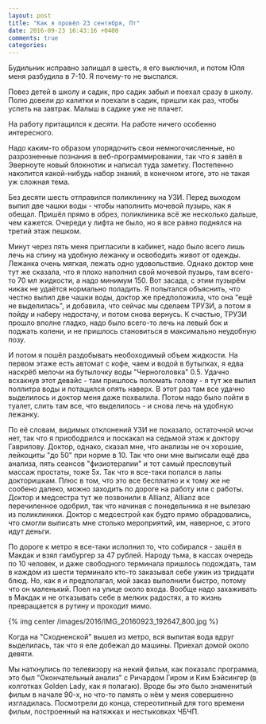 ```yaml
---
layout: post
title: "Как я провёл 23 сентября, Пт"
date: 2016-09-23 16:43:16 +0400
comments: true
categories: 
---
```

Будильник исправно запищал в шесть, я его выключил, и потом Юля меня разбудила в 7-10. Я почему-то не выспался.

Повез детей в школу и садик, про садик забыл и поехал сразу в школу. Полю довели до калитки и поехали в садик, пришли как раз, чтобы успеть на завтрак. Малыш в садике уже не плачет.

На работу притащился к десяти. На работе ничего особенно интересного.

Надо каким-то образом упорядочить свои немногочисленные, но разрозненные познания в веб-программировании, так что я завёл в Эверноуте новый блокнотик и написал туда заметку. Постепенно накопится какой-нибудь набор знаний, в конечном итоге, это не такая уж сложная тема.

Без десяти шесть отправился поликлинику на УЗИ. Перед выходом выпил две чашки воды - чтобы наполнить мочевой пузырь, как я обещал. Пришёл прямо в обрез, поликлиника всё же несколько дальше, чем кажется. Очереди у лифта не было, но я все равно поднялся на третий этаж пешком.

Минут через пять меня пригласили в кабинет, надо было всего лишь лечь на спину на удобную лежанку и освободить живот от одежды. Лежанка очень мягкая, лежать одно удовольствие. Однако доктор мне тут же сказала, что я плохо наполнил свой мочевой пузырь, там всего-то 70 мл жидкости, а надо минимум 150. Вот засада, с этим пузырём никак не удаётся нормально поладить. Я попытался объяснить, что честно выпил две чашки воды, доктор же предположила, что она "ещё не выделилась", и добавила, что сейчас мы сделаем ТРУЗИ, а потом я пойду и наберу недостачу, и потом снова вернусь. К счастью, ТРУЗИ прошло вполне гладко, надо было всего-то лечь на левый бок и поджать колени, и не пришлось становиться в максимально неудобную позу. 

И потом я пошёл раздобывать необоходимый объем жидкости. На первом этаже есть автомат с кофе, чаем и водой в бутылках, я едва наскрёб мелочи на бутылочку воды "Черноголовка" 0.5. Удачно всхакнув этот девайс - там пришлось поломать голову - я тут же выпил поллитра воды и потащился опять наверх. В этот раз там все удачно выделилось и доктор меня даже похвалила. Потом надо было пойти в туалет, слить там все, что выделилось - и снова лечь на удобную лежанку.

По её словам, видимых отклонений УЗИ не показало, остаточной мочи нет, так что я приободрился и поскакал на седьмой этаж к доктору Гаврилову. Доктор, однако, сказал мне, что анализы не оч хорошие, лейкоциты "до 50" при норме в 10. Так что они мне выписали ещё два анализа, пять сеансов "физиотерапии" и тот самый пресловутый массаж простаты, тоже 5х. Так что я все-таки попался в лапы докторишкам. Плюс в том, что это все бесплатно и к тому же не сообено далеко, можно заходить по дороге на работу или с работы. Доктор и медсестра тут же позвонили в Allianz, Allianz все перечиленное одобрил, так что начиная с понедельника я не вылезаю из поликлиники. Доктор с медсестрой как будто прямо обрадовались, что смогли выписать мне столько мероприятий, им, наверное, с этого идут деньги.

По дороге к метро я все-таки исполнил то, что собирался - зашёл в Макдак и взял гамбургер за 47 рублей. Народу тьма, в кассах очередь по 10 человек, и даже свободного терминала пришлось подождать, там в каждом из шести терминало кто-то заказывал себе ужин из тридцати блюд. Но, как я и предполагал, мой заказ выполнили быстро, потому что он маленький. Поел на улице около входа. Вообще надо захаживать в Макдак и не отказывать себе в мелких радостях, а то жизнь превращается в рутину и проходит мимо.

{% img center /images/2016/IMG_20160923_192647_800.jpg %}

Когда на "Сходненской" вышел из метро, вся выпитая вода вдруг выделилась, так что я еле добежал до машины. Приехал домой около девяти.

Мы наткнулись по телевизору на некий фильм, как показалс программа, это был "Окончательный анализ" с Ричардом Гиром и Ким Бэйсингер (в колготках Golden Lady, как я полагаю). Вроде бы это было знаменитый фильм в начале 90-х, но что-то память о нём у меня совершенно изгладилась. Посмотрели до конца, стереотипный для того времени фильм, построенный на натяжках и нестыковках ЧБЧП.
